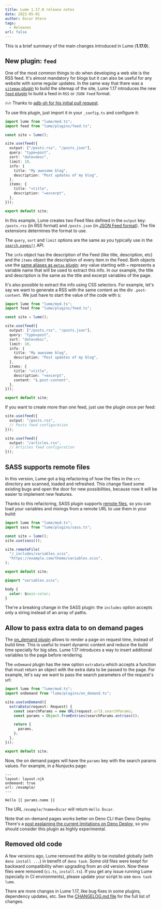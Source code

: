 ```yaml
---
title: Lume 1.17.0 release notes
date: 2023-05-01
author: Óscar Otero
tags:
  - Releases
url: false
---
```


This is a brief summary of the main changes introduced in Lume (**1.17.0**).

<!-- more -->

## New plugin: `feed`

One of the most common things to do when developing a web site is the RSS feed.
It's almost mandatory for blogs but it can also be useful for any website with
some regular updates. In the same way that there was a
[`sitemap` plugin](https://lume.land/plugins/sitemap/) to build the sitemap of
the site, Lume 1.17 introduces the new
[`feed` plugin](https://lume.land/plugins/feed/) to build a feed in `RSS` or
`JSON Feed` format.

🔥🔥 Thanks to
[adb-sh for his initial pull request](https://github.com/lumeland/lume/pull/413).

To use this plugin, just import it in your `_config.ts` and configure it:

```ts
import lume from "lume/mod.ts";
import feed from "lume/plugins/feed.ts";

const site = lume();

site.use(feed({
  output: ["/posts.rss", "/posts.json"],
  query: "type=post",
  sort: "date=desc",
  limit: 10,
  info: {
    title: "My awesome blog",
    description: "Post updates of my blog",
  },
  items: {
    title: "=title",
    description: "=excerpt",
  },
}));

export default site;
```

In this example, Lume creates two Feed files defined in the `output` key:
`/posts.rss` (in RSS format) and `/posts.json` (in
[JSON Feed format](https://www.jsonfeed.org/)). The file extensions determines
the format to use.

The `query`, `sort` and `limit` options are the same as you typically use in the
[`search.pages()`](https://lume.land/plugins/search/) API.

The `info` object has the description of the Feed (like title, description, etc)
and the `items` object the description of every item in the Feed. Both objects
use the
[same aliases as `metas` plugin](https://lume.land/plugins/metas/#field-aliases):
any value starting with `=` represents a variable name that will be used to
extract this info. In our example, the title and description is the same as the
title and excerpt variables of the page.

It's also possible to extract the info using CSS selectors. For example, let's
say we want to generate a RSS with the same content as the div `.post-content`.
We just have to start the value of the code with `$`:

```ts
import lume from "lume/mod.ts";
import feed from "lume/plugins/feed.ts";

const site = lume();

site.use(feed({
  output: ["/posts.rss", "/posts.json"],
  query: "type=post",
  sort: "date=desc",
  limit: 10,
  info: {
    title: "My awesome blog",
    description: "Post updates of my blog",
  },
  items: {
    title: "=title",
    description: "=excerpt",
    content: "$.post-content",
  },
}));

export default site;
```

If you want to create more than one feed, just use the plugin once per feed:

```ts
site.use(feed({
  output: "/posts.rss",
  // Posts feed configuration
}));

site.use(feed({
  output: "/articles.rss",
  // Articles feed configuration
}));
```

## SASS supports remote files

In this version, Lume got a big refactoring of how the files in the `src`
directory are scanned, loaded and refreshed. This change fixed some existing
bugs and open the door for new possibilities, because now it will be easier to
implement new features.

Thanks to this refactoring, SASS plugin supports
[remote files](https://lume.land/docs/core/remote-files/), so you can load your
variables and mixings from a remote URL to use them in your build:

```ts
import lume from "lume/mod.ts";
import sass from "lume/plugins/sass.ts";

const site = lume();
site.use(sass());

site.remoteFile(
  "/_includes/variables.scss",
  "https://example.com/theme/variables.scss",
);

export default site;
```

```css
@import "variables.scss";

body {
  color: $main-color;
}
```

The're a breaking change in the SASS plugin: the `includes` option accepts only
a string instead of an array of paths.

## Allow to pass extra data to on demand pages

The [on_demand plugin](https://lume.land/plugins/on_demand/) allows to render a
page on request time, instead of build time. This is useful to insert dynamic
content and reduce the build time specially for big sites. Lume 1.17 introduces
a way to insert additional variables to the page before rendering.

The `onDemand` plugin has the new option `extraData` which accepts a function
that must return an object with the extra data to be passed to the page. For
example, let's say we want to pass the search parameters of the request's url:

```ts
import lume from "lume/mod.ts";
import onDemand from "lume/plugins/on_demand.ts";

site.use(onDemand({
  extraData(request: Request) {
    const searchParams = new URL(request.url).searchParams;
    const params = Object.fromEntries(searchParams.entries());

    return {
      params,
    };
  },
}));

export default site;
```

Now, the on demand pages will have the `params` key with the search params
values. For example, in a Nunjucks page:

```njk
---
layout: layout.njk
ondemand: true
url: /example/
---

Hello {{ params.name }}
```

The URL `/example/?name=Óscar` will return `Hello Òscar`.

Note that on-demand pages works better on Deno CLI than Deno Deploy. There's a
[post explaining the current limitations on Deno Deploy](./ondemand-plugin-november-2022.md),
so you should consider this plugin as highly experimental.

## Removed old code

A few versions ago, Lume removed the ability to be installed globally (with
`deno install ...`) in benefit of `deno task`. Some old files were keept for
backward compatibility when upgrading from an old version. Now these files were
removed (`ci.ts`, `install.ts`). If you get any issue running Lume (specially in
CI environments), please update your script to use `deno task lume`.

There are more changes in Lume 1.17, like bug fixes in some plugins, dependency
updates, etc. See the
[CHANGELOG.md file](https://github.com/lumeland/lume/blob/v1.17.0/CHANGELOG.md)
for the full list of changes.
